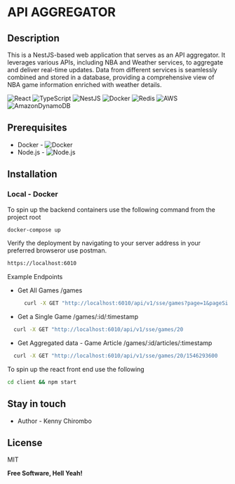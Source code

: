 # API AGGREGATOR
## Description

This is a NestJS-based web application that serves as an API aggregator. It leverages various APIs, including NBA and Weather services, to aggregate and deliver real-time updates. Data from different services is seamlessly combined and stored in a database, providing a comprehensive view of NBA game information enriched with weather details.

![React](https://img.shields.io/badge/react-%2320232a.svg?style=for-the-badge&logo=react&logoColor=%2361DAFB)   ![TypeScript](https://img.shields.io/badge/typescript-%23007ACC.svg?style=for-the-badge&logo=typescript&logoColor=white) ![NestJS](https://img.shields.io/badge/nestjs-%23E0234E.svg?style=for-the-badge&logo=nestjs&logoColor=white) ![Docker](https://img.shields.io/badge/docker-%230db7ed.svg?style=for-the-badge&logo=docker&logoColor=white) ![Redis](https://img.shields.io/badge/redis-%23DD0031.svg?style=for-the-badge&logo=redis&logoColor=white) ![AWS](https://img.shields.io/badge/AWS-%23FF9900.svg?style=for-the-badge&logo=amazon-aws&logoColor=white) ![AmazonDynamoDB](https://img.shields.io/badge/Amazon%20DynamoDB-4053D6?style=for-the-badge&logo=Amazon%20DynamoDB&logoColor=white)

## Prerequisites
- Docker -  ![Docker](http://docker.com)
- Node.js - ![Node.js](http://nodejs.org)

## Installation
### Local - Docker
To spin up the backend containers use the following command from the project root
```bash
docker-compose up
```

Verify the deployment by navigating to your server address in
your preferred browseror use postman.

```bash
https://localhost:6010
```

Example Endpoints
- Get All Games /games
  ```bash
    curl -X GET "http://localhost:6010/api/v1/sse/games?page=1&pageSize=10"
  ```
- Get a Single Game /games/:id/:timestamp
```bash
  curl -X GET "http://localhost:6010/api/v1/sse/games/20
```
- Get Aggregated data - Game Article /games/:id/articles/:timestamp
```bash
  curl -X GET "http://localhost:6010/api/v1/sse/games/20/1546293600
```



To spin up the react front end use the following
```bash
cd client && npm start
```

## Stay in touch

- Author - Kenny Chirombo


## License

MIT

**Free Software, Hell Yeah!**
